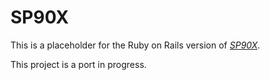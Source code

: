 # SP90X

This is a placeholder for the Ruby on Rails version of [*SP90X*](http://sp90x.com).

This project is a port in progress.